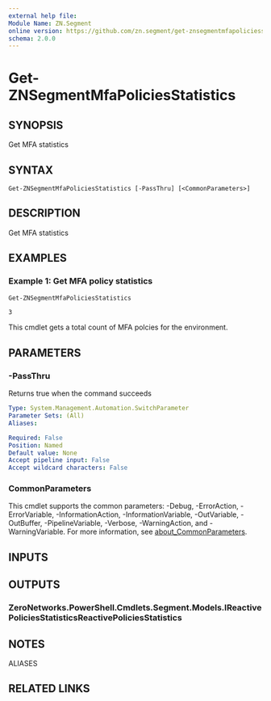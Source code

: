 ```yaml
---
external help file:
Module Name: ZN.Segment
online version: https://github.com/zn.segment/get-znsegmentmfapoliciesstatistics
schema: 2.0.0
---
```


# Get-ZNSegmentMfaPoliciesStatistics

## SYNOPSIS
Get MFA statistics

## SYNTAX

```
Get-ZNSegmentMfaPoliciesStatistics [-PassThru] [<CommonParameters>]
```

## DESCRIPTION
Get MFA statistics

## EXAMPLES

### Example 1: Get MFA policy statistics
```powershell
Get-ZNSegmentMfaPoliciesStatistics
```

```output
3
```

This cmdlet gets a total count of MFA polcies for the environment.

## PARAMETERS

### -PassThru
Returns true when the command succeeds

```yaml
Type: System.Management.Automation.SwitchParameter
Parameter Sets: (All)
Aliases:

Required: False
Position: Named
Default value: None
Accept pipeline input: False
Accept wildcard characters: False
```

### CommonParameters
This cmdlet supports the common parameters: -Debug, -ErrorAction, -ErrorVariable, -InformationAction, -InformationVariable, -OutVariable, -OutBuffer, -PipelineVariable, -Verbose, -WarningAction, and -WarningVariable. For more information, see [about_CommonParameters](http://go.microsoft.com/fwlink/?LinkID=113216).

## INPUTS

## OUTPUTS

### ZeroNetworks.PowerShell.Cmdlets.Segment.Models.IReactivePoliciesStatisticsReactivePoliciesStatistics

## NOTES

ALIASES

## RELATED LINKS

